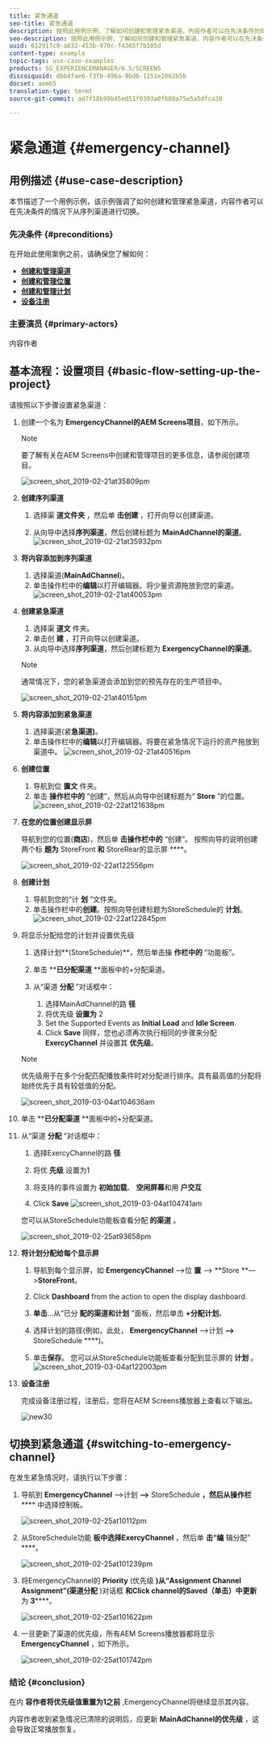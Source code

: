 ```yaml
---
title: 紧急通道
seo-title: 紧急通道
description: 按照此用例示例，了解如何创建和管理紧急渠道，内容作者可以在先决条件的情况下从序列渠道进行切换。
seo-description: 按照此用例示例，了解如何创建和管理紧急渠道，内容作者可以在先决条件的情况下从序列渠道进行切换。
uuid: 612917c9-a832-453b-970c-f4365f7b105d
content-type: example
topic-tags: use-case-examples
products: SG_EXPERIENCEMANAGER/6.5/SCREENS
discoiquuid: dbb4fae6-f3fb-496a-9bd6-1151e2862b5b
docset: aem65
translation-type: tm+mt
source-git-commit: ad7f18b99b45ed51f0393a0f608a75e5a5dfca30

---
```



# 紧急通道 {#emergency-channel}

## 用例描述 {#use-case-description}

本节描述了一个用例示例，该示例强调了如何创建和管理紧急渠道，内容作者可以在先决条件的情况下从序列渠道进行切换。

### 先决条件 {#preconditions}

在开始此使用案例之前，请确保您了解如何：

* **[创建和管理渠道](managing-channels.md)**
* **[创建和管理位置](managing-locations.md)**
* **[创建和管理计划](managing-schedules.md)**
* **[设备注册](device-registration.md)**

### 主要演员 {#primary-actors}

内容作者

## 基本流程：设置项目 {#basic-flow-setting-up-the-project}

请按照以下步骤设置紧急渠道：

1. 创建一个名为 **EmergencyChannel的AEM Screens项目**，如下所示。

   >[!NOTE]
   >
   >要了解有关在AEM Screens中创建和管理项目的更多信息，请参阅创建项目。

   ![screen_shot_2019-02-21at35809pm](assets/screen_shot_2019-02-21at35809pm.png)

1. **创建序列渠道**

   1. 选择渠 **道文件夹** ，然后单 **击创建** ，打开向导以创建渠道。

   1. 从向导中选择**序列渠道**，然后创建标题为 **MainAdChannel的渠道**。
   ![screen_shot_2019-02-21at35932pm](assets/screen_shot_2019-02-21at35932pm.png)

1. **将内容添加到序列渠道**

   1. 选择渠道(**MainAdChannel**)。
   1. 单击操作栏中的&#x200B;**编辑**&#x200B;以打开编辑器。将少量资源拖放到您的渠道。
   ![screen_shot_2019-02-21at40053pm](assets/screen_shot_2019-02-21at40053pm.png)

1. **创建紧急渠道**

   1. 选择渠 **道文** 件夹。
   1. 单击创 **建** ，打开向导以创建渠道。
   1. 从向导中选择**序列渠道**，然后创建标题为 **ExergencyChannel的渠道**。
   >[!NOTE]
   >
   >通常情况下，您的紧急渠道会添加到您的预先存在的生产项目中。

   ![screen_shot_2019-02-21at40151pm](assets/screen_shot_2019-02-21at40151pm.png)

1. **将内容添加到紧急渠道**

   1. 选择渠道(紧&#x200B;**急渠道)**。
   1. 单击操作栏中的&#x200B;**编辑**&#x200B;以打开编辑器。将要在紧急情况下运行的资产拖放到渠道中。
   ![screen_shot_2019-02-21at40516pm](assets/screen_shot_2019-02-21at40516pm.png)

1. **创建位置**

   1. 导航到位 **置文** 件夹。
   1. 单击 **操作栏中的** “创建”，然后从向导中创建标题为“ **Store** ”的位置。
   ![screen_shot_2019-02-22at121638pm](assets/screen_shot_2019-02-22at121638pm.png)

1. **在您的位置创建显示屏**

   导航到您的位置(**商店**)，然后单 **击操作栏中的** “创建”。 按照向导的说明创建两个标 **题为** StoreFront **和** StoreRear的显示屏 ****。

   ![screen_shot_2019-02-22at122556pm](assets/screen_shot_2019-02-22at122556pm.png)

1. **创建计划**

   1. 导航到您的“计 **划** ”文件夹。
   1. 单击操作栏中的&#x200B;**创建**。按照向导创建标题为StoreSchedule的 **计划**。
   ![screen_shot_2019-02-22at122845pm](assets/screen_shot_2019-02-22at122845pm.png)

1. 将显示分配给您的计划并设置优先级

   1. 选择计划**(StoreSchedule)**，然后单击操 **作栏中的** “功能板”。

   1. 单击 ****已分配渠道** **面板中的+分配渠道。

   1. 从“渠道 **分配** ”对话框中：

      1. 选择MainAdChannel的路 **径**
      1. 将优先级 **设置为** 2
      1. Set the Supported Events as **Initial Load** and **Idle Screen**.
      1. Click **Save**
      同样，您也必须再次执行相同的步骤来分配 **ExercyChannel** 并设置其 **优先级**。
   >[!NOTE]
   >
   >优先级用于在多个分配匹配播放条件时对分配进行排序。具有最高值的分配将始终优先于具有较低值的分配。

   ![screen_shot_2019-03-04at104636am](assets/screen_shot_2019-03-04at104636am.png)

1. 单击 ****已分配渠道** **面板中的+分配渠道。

1. 从“渠道 **分配** ”对话框中：

   1. 选择ExercyChannel的路 **径**
   1. 将优 **先级** 设置为1

   1. 将支持的事件设置为 **初始加载**、 **空闲屏幕**&#x200B;和用 **户交互**

   1. Click **Save**
   ![screen_shot_2019-03-04at104741am](assets/screen_shot_2019-03-04at104741am.png)

   您可以从StoreSchedule功能板查看分配 **的渠道** 。

   ![screen_shot_2019-02-25at93658pm](assets/screen_shot_2019-02-25at93658pm.png)

1. **将计划分配给每个显示屏**

   1. 导航到每个显示屏，如 **EmergencyChannel** —&gt;位 **置** —&gt; **Store **—&gt;**StoreFront**。

   1. Click **Dashboard** from the action to open the display dashboard.
   1. **单击**...从“已分 **配的渠道和计划** ”面板，然后单击 **+分配计划**。

   1. 选择计划的路径(例如，此处， **EmergencyChannel** —&gt;计划 **—&gt;** StoreSchedule ****)。

   1. 单击&#x200B;**保存**。
   您可以从StoreSchedule功能板查看分配到显示屏的 **计划** 。
   ![screen_shot_2019-03-04at122003pm](assets/screen_shot_2019-03-04at122003pm.png)

1. **设备注册**

   完成设备注册过程，注册后，您将在AEM Screens播放器上查看以下输出。

   ![new30](assets/new30.gif)

## 切换到紧急通道 {#switching-to-emergency-channel}

在发生紧急情况时，请执行以下步骤：

1. 导航到 **EmergencyChannel** —&gt;计划 **—&gt;** StoreSchedule **，然后从操作栏****** 中选择控制板。

   ![screen_shot_2019-02-25at10112pm](assets/screen_shot_2019-02-25at101112pm.png)

1. 从StoreSchedule功能 **板中选择ExercyChannel** ，然后单 **击“编** 辑分配” ****。

   ![screen_shot_2019-02-25at101239pm](assets/screen_shot_2019-02-25at101239pm.png)

1. 将EmergencyChannel的 **Priority** (优先级 **)从“Assignment Channel Assignment”(渠道分配** )对话框 **和Click channel的Saved（单击）中更新** 为 **3******。

   ![screen_shot_2019-02-25at101622pm](assets/screen_shot_2019-02-25at101622pm.png)

1. 一旦更新了渠道的优先级，所有AEM Screens播放器都将显示 **EmergencyChannel** ，如下所示。

   ![screen_shot_2019-02-25at101742pm](assets/screen_shot_2019-02-25at101742pm.png)

### 结论 {#conclusion}

在内 **容作者将优先级值重置为1之前** ,EmergencyChannel将继续显示其内容。

内容作者收到紧急情况已清除的说明后，应更新 **MainAdChannel的优先级** ，这会导致正常播放恢复。
